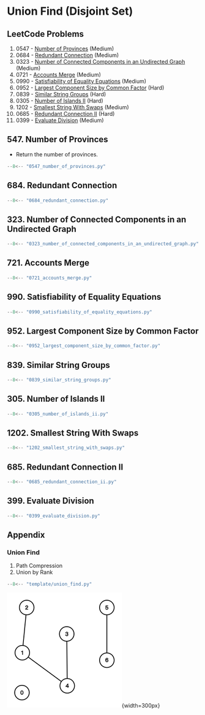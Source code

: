 # Union Find (Disjoint Set)

## LeetCode Problems

1. 0547 - [Number of Provinces](https://leetcode.com/problems/number-of-provinces/) (Medium)
2. 0684 - [Redundant Connection](https://leetcode.com/problems/redundant-connection/) (Medium)
3. 0323 - [Number of Connected Components in an Undirected Graph](https://leetcode.com/problems/number-of-connected-components-in-an-undirected-graph/) (Medium)
4. 0721 - [Accounts Merge](https://leetcode.com/problems/accounts-merge/) (Medium)
5. 0990 - [Satisfiability of Equality Equations](https://leetcode.com/problems/satisfiability-of-equality-equations/) (Medium)
6. 0952 - [Largest Component Size by Common Factor](https://leetcode.com/problems/largest-component-size-by-common-factor/) (Hard)
7. 0839 - [Similar String Groups](https://leetcode.com/problems/similar-string-groups/) (Hard)
8. 0305 - [Number of Islands II](https://leetcode.com/problems/number-of-islands-ii/) (Hard)
9. 1202 - [Smallest String With Swaps](https://leetcode.com/problems/smallest-string-with-swaps/) (Medium)
10. 0685 - [Redundant Connection II](https://leetcode.com/problems/redundant-connection-ii/) (Hard)
11. 0399 - [Evaluate Division](https://leetcode.com/problems/evaluate-division/) (Medium)

## 547. Number of Provinces

-   Return the number of provinces.

```python
--8<-- "0547_number_of_provinces.py"
```

## 684. Redundant Connection

```python
--8<-- "0684_redundant_connection.py"
```

## 323. Number of Connected Components in an Undirected Graph

```python
--8<-- "0323_number_of_connected_components_in_an_undirected_graph.py"
```

## 721. Accounts Merge

```python
--8<-- "0721_accounts_merge.py"
```

## 990. Satisfiability of Equality Equations

```python
--8<-- "0990_satisfiability_of_equality_equations.py"
```

## 952. Largest Component Size by Common Factor

```python
--8<-- "0952_largest_component_size_by_common_factor.py"
```

## 839. Similar String Groups

```python
--8<-- "0839_similar_string_groups.py"
```

## 305. Number of Islands II

```python
--8<-- "0305_number_of_islands_ii.py"
```

## 1202. Smallest String With Swaps

```python
--8<-- "1202_smallest_string_with_swaps.py"
```

## 685. Redundant Connection II

```python
--8<-- "0685_redundant_connection_ii.py"
```

## 399. Evaluate Division

```python
--8<-- "0399_evaluate_division.py"
```

## Appendix

### Union Find

1. Path Compression
2. Union by Rank

```python
--8<-- "template/union_find.py"
```

![graph_union_find](../imgs/graph_union_find.png){width=300px}
